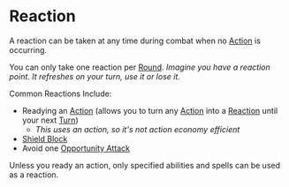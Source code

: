 # Reaction

A reaction can be taken at any time during combat when no [Action](Action.md) is occurring.

You can only take one reaction per [Round](Round.md).
*Imagine you have a reaction point. It refreshes on your turn, use it or lose it.*

Common Reactions Include:
- Readying an [Action](Action.md) (allows you to turn any [Action](Action.md) into a [Reaction](Reaction.md) until your next [Turn](Turn.md))
	- *This uses an action, so it's not action economy efficient*
- [Shield Block](../Items/Individual%20Item%20Cards/Armors/Armor%20Properties/Shield%20X%20Property.md#Shield%20Block%20X)
- Avoid one [Opportunity Attack](Movement.md#Opportunity%20Attacks)

Unless you ready an action, only specified abilities and spells can be used as a reaction.